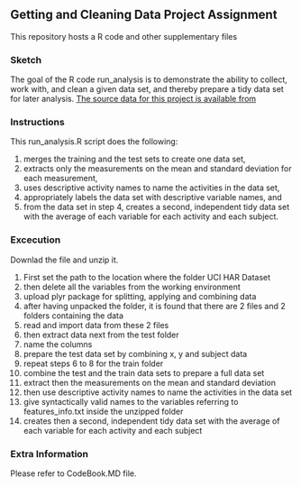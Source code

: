 ## Getting and Cleaning Data Project Assignment

This repository hosts a R code and other supplementary files

### Sketch
The goal of the R code run_analysis is to demonstrate the ability to collect, work with, and clean a given data set, and thereby
prepare a tidy data set for later analysis. 
[The source data for this project is available from](https://d396qusza40orc.cloudfront.net/getdata%2Fprojectfiles%2FUCI%20HAR%20Dataset.zip)

### Instructions
This run_analysis.R script does the following: 
 1) merges the training and the test sets to create one data set,
 2) extracts only the measurements on the mean and standard deviation for each measurement, 
 3) uses descriptive activity names to name the activities in the data set,
 4) appropriately labels the data set with descriptive variable names, and 
 5) from the data set in step 4, creates a second, independent tidy data set with the average of each variable for each activity and each subject.

### Excecution
Downlad the file and unzip it. 
1) First set the path to the location where the folder UCI HAR Dataset
2) then delete all the variables from the working environment
3) upload plyr package for splitting, applying and combining data
4) after having unpacked the folder, it is found that there are 2 files and 2 folders containing the data
5) read and import data from these 2 files
6) then extract data next from the test folder
7) name the columns
8) prepare the test data set by combining x, y and subject data
9) repeat steps 6 to 8 for the train folder
10) combine the test and the train data sets to prepare a full data set
11) extract then the measurements on the mean and standard deviation
12) then use descriptive activity names to name the activities in the data set
13) give syntactically valid names to the variables referring to features_info.txt inside the unzipped folder
14) creates then a second, independent tidy data set with the average of each variable for each activity and each subject


### Extra Information
Please refer to CodeBook.MD file.
